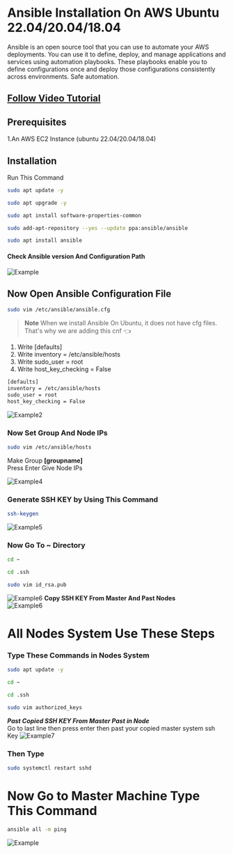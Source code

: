 # Ansible Installation On AWS Ubuntu 22.04/20.04/18.04

Ansible is an open source tool that you can use to automate your AWS deployments. You can use it to define, deploy, and manage applications and services using automation playbooks. These playbooks enable you to define configurations once and deploy those configurations consistently across environments. Safe automation.
## [Follow Video Tutorial](#)

## Prerequisites
1.An AWS EC2 Instance (ubuntu 22.04/20.04/18.04)

## Installation

Run 
This Command
```bash
sudo apt update -y
```
```bash
sudo apt upgrade -y
```
```bash
sudo apt install software-properties-common
```
```bash
sudo add-apt-repository --yes --update ppa:ansible/ansible
```
```bash
sudo apt install ansible
```
#### Check Ansible version And Configuration Path
![Example](https://github.com/ritikvirus/Ansible/blob/main/Images/ubuntu/ansible_checking.PNG)
## Now Open Ansible Configuration File
```bash
sudo vim /etc/ansible/ansible.cfg
```
> **Note**
> When we install Ansible On Ubuntu, it does not have cfg files. That's why we are adding this cnf :point_left:
1. Write [defaults]
2. Write inventory = /etc/ansible/hosts
3. Write sudo_user = root
4. Write host_key_checking = False
```bash
[defaults]
inventory = /etc/ansible/hosts
sudo_user = root
host_key_checking = False
```

![Example2](https://github.com/ritikvirus/Ansible/blob/main/Images/ubuntu/ansible_configuration.PNG)

### Now Set Group And Node IPs
```bash
sudo vim /etc/ansible/hosts
```
Make Group **[groupname]**  
Press Enter Give Node IPs  

![Example4](https://github.com/ritikvirus/Ansible/blob/main/Images/give_group_name_and_ips.PNG)
### Generate SSH KEY by Using This Command
```bash
ssh-keygen
```
![Example5](https://github.com/ritikvirus/Ansible/blob/main/Images/ssh-keygen.PNG)
### Now Go To ~ Directory
```bash
cd ~
```
```bash
cd .ssh
```
```bash
sudo vim id_rsa.pub
```
![Example6]()
**Copy SSH KEY From Master And Past Nodes**  
![Example6](https://github.com/ritikvirus/Ansible/blob/main/Images/copyMaster_key.PNG)
# All Nodes System Use These Steps
### Type These Commands in Nodes System
```bash
sudo apt update -y
```
```bash
cd ~
```
```bash
cd .ssh
```
```bash
sudo vim authorized_keys
```
***Past Copied SSH KEY From Master Past in Node***  
Go to last line then press enter then past your copied master system ssh Key
![Example7](https://github.com/ritikvirus/Ansible/blob/main/Images/inNodeSystem_copy.PNG)

### Then Type
```bash
sudo systemctl restart sshd
```
# Now Go to Master Machine Type This Command
```bash
ansible all -m ping
```
![Example](https://github.com/ritikvirus/Ansible/blob/main/Images/ubuntu/final.PNG)
